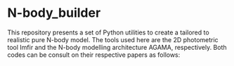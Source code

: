 # N-body_builder
This repository presents a set of Python utilities to create a tailored to realistic pure N-body model. The tools used here are the 2D photometric tool Imfir and the N-body modelling architecture AGAMA, respectively. Both codes can be consult on their respective papers as follows:
